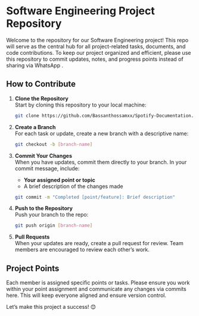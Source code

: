 

# Software Engineering Project Repository

Welcome to the repository for our Software Engineering project! This repo will serve as the central hub for all project-related tasks, documents, and code contributions. To keep our project organized and efficient, please use this repository to commit updates, notes, and progress points instead of sharing via WhatsApp .

## How to Contribute

1. **Clone the Repository**  
   Start by cloning this repository to your local machine:
   ```bash
   git clone https://github.com/Bassanthossamxx/Spotify-Documentation.git
   ```

2. **Create a Branch**  
   For each task or update, create a new branch with a descriptive name:
   ```bash
   git checkout -b [branch-name]
   ```

3. **Commit Your Changes**  
   When you have updates, commit them directly to your branch. In your commit message, include:
   - **Your assigned point or topic**
   - A brief description of the changes made

   ```bash
   git commit -m "Completed [point/feature]: Brief description"
   ```

4. **Push to the Repository**  
   Push your branch to the repo:
   ```bash
   git push origin [branch-name]
   ```

5. **Pull Requests**  
   When your updates are ready, create a pull request for review. Team members are encouraged to review each other’s work.

## Project Points

Each member is assigned specific points or tasks. Please ensure you work within your point assignment and communicate any changes via commits here. This will keep everyone aligned and ensure version control.

Let’s make this project a success! 😊
